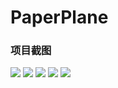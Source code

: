 # PaperPlane
### 项目截图
![](http://oo2w65j93.bkt.clouddn.com/IMG_2719.PNG)
![](http://oo2w65j93.bkt.clouddn.com/IMG_2720.PNG)
![](http://oo2w65j93.bkt.clouddn.com/IMG_2721.PNG)
![](http://oo2w65j93.bkt.clouddn.com/IMG_2722.PNG)
![](http://oo2w65j93.bkt.clouddn.com/IMG_2723.PNG)